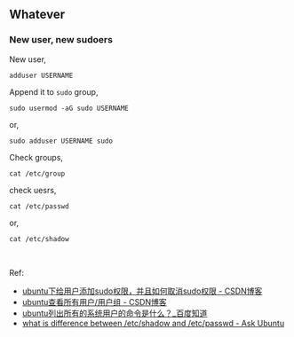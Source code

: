 ## Whatever

### New user, new sudoers

New user,

```shell
adduser USERNAME
```

Append it to ```sudo``` group,

```shell
sudo usermod -aG sudo USERNAME
```

or,

```shell
sudo adduser USERNAME sudo
```

Check groups,

```shell
cat /etc/group
```

check uesrs,

```shell
cat /etc/passwd
```

or,

```shell
cat /etc/shadow
```

<br/>

Ref:

- [ubuntu下给用户添加sudo权限，并且如何取消sudo权限 - CSDN博客](https://blog.csdn.net/u011774239/article/details/48463393)
- [ubuntu查看所有用户/用户组 - CSDN博客](https://blog.csdn.net/dehailiu/article/details/10086725)
- [ubuntu列出所有的系统用户的命令是什么？_百度知道](https://zhidao.baidu.com/question/502647334.html)
- [what is difference between /etc/shadow and /etc/passwd - Ask Ubuntu](https://askubuntu.com/questions/445361/what-is-difference-between-etc-shadow-and-etc-passwd)
